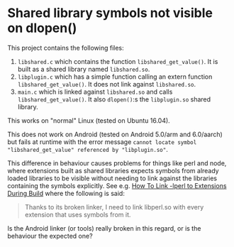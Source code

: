 Shared library symbols not visible on dlopen()
==============================================
This project contains the following files:

1. `libshared.c` which contains the function `libshared_get_value()`. It is built as a shared library named `libshared.so`.
2. `libplugin.c` which has a simple function calling an extern function `libshared_get_value()`. It does not link against `libshared.so`.
3. `main.c` which is linked against `libshared.so` and calls `libshared_get_value()`. It also `dlopen()`:s the `libplugin.so` shared library.

This works on "normal" Linux (tested on Ubuntu 16.04).

This does not work on Android (tested on Android 5.0/arm and 6.0/aarch) but fails at runtime with the error message `cannot locate symbol "libshared_get_value" referenced by "libplugin.so"`.

This difference in behaviour causes problems for things like perl and node, where extensions built as shared libraries expects symbols from already loaded libraries to be visible without needing to link against the libraries containing the symbols explicitly. See e.g. [How To Link -lperl to Extensions During Build](http://www.perlmonks.org/?node_id=1126197) where the following is said:

> Thanks to its broken linker, I need to link libperl.so with every extension that uses symbols from it.

Is the Android linker (or tools) really broken in this regard, or is the behaviour the expected one?
